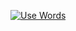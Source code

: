 [![Use Words](https://raw.githubusercontent.com/iamthesiz/words/main/public/useWords.jpg)](https://alexcory.notion.site/words)